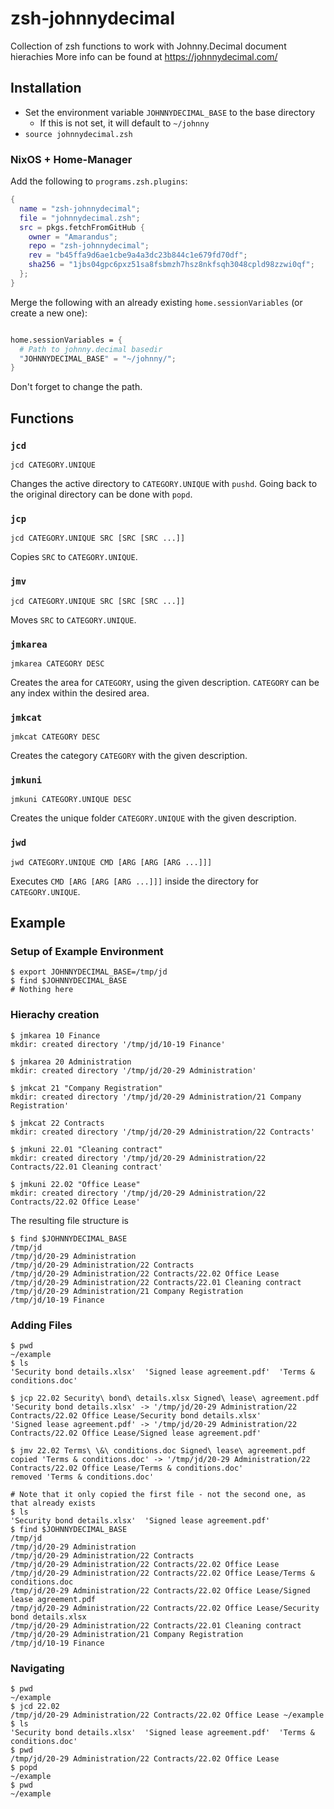 # zsh-johnnydecimal

Collection of zsh functions to work with Johnny.Decimal document hierachies
More info can be found at https://johnnydecimal.com/


## Installation

  * Set the environment variable `JOHNNYDECIMAL_BASE` to the base directory
	* If this is not set, it will default to `~/johnny`
  * `source johnnydecimal.zsh`

### NixOS + Home-Manager

Add the following to `programs.zsh.plugins`:

``` nix
{
  name = "zsh-johnnydecimal";
  file = "johnnydecimal.zsh";
  src = pkgs.fetchFromGitHub {
    owner = "Amarandus";
    repo = "zsh-johnnydecimal";
    rev = "b45ffa9d6ae1cbe9a4a3dc23b844c1e679fd70df";
    sha256 = "1jbs04gpc6pxz51sa8fsbmzh7hsz8nkfsqh3048cpld98zzwi0qf";
  };
}
```

Merge the following with an already existing `home.sessionVariables`
(or create a new one):

``` nix

home.sessionVariables = {
  # Path to johnny.decimal basedir
  "JOHNNYDECIMAL_BASE" = "~/johnny/";
}
```

Don't forget to change the path.

## Functions

### `jcd`

```
jcd CATEGORY.UNIQUE
```

Changes the active directory to `CATEGORY.UNIQUE` with `pushd`.
Going back to the original directory can be done with `popd`.

### `jcp`

```
jcd CATEGORY.UNIQUE SRC [SRC [SRC ...]]
```

Copies `SRC` to `CATEGORY.UNIQUE`.

### `jmv`

```
jcd CATEGORY.UNIQUE SRC [SRC [SRC ...]]
```

Moves `SRC` to `CATEGORY.UNIQUE`.

### `jmkarea`

```
jmkarea CATEGORY DESC
```

Creates the area for `CATEGORY`, using the given description.
`CATEGORY` can be any index within the desired area.

### `jmkcat`

```
jmkcat CATEGORY DESC
```

Creates the category `CATEGORY` with the given description.

### `jmkuni`

``` shell
jmkuni CATEGORY.UNIQUE DESC
```

Creates the unique folder `CATEGORY.UNIQUE` with the given description.

### `jwd`

``` shell
jwd CATEGORY.UNIQUE CMD [ARG [ARG [ARG ...]]]
```

Executes `CMD [ARG [ARG [ARG ...]]]` inside the directory for `CATEGORY.UNIQUE`.

## Example

### Setup of Example Environment
``` shell
$ export JOHNNYDECIMAL_BASE=/tmp/jd
$ find $JOHNNYDECIMAL_BASE
# Nothing here
```

### Hierachy creation

``` shell
$ jmkarea 10 Finance
mkdir: created directory '/tmp/jd/10-19 Finance'

$ jmkarea 20 Administration
mkdir: created directory '/tmp/jd/20-29 Administration'

$ jmkcat 21 "Company Registration"
mkdir: created directory '/tmp/jd/20-29 Administration/21 Company Registration'

$ jmkcat 22 Contracts
mkdir: created directory '/tmp/jd/20-29 Administration/22 Contracts'

$ jmkuni 22.01 "Cleaning contract"
mkdir: created directory '/tmp/jd/20-29 Administration/22 Contracts/22.01 Cleaning contract'

$ jmkuni 22.02 "Office Lease"
mkdir: created directory '/tmp/jd/20-29 Administration/22 Contracts/22.02 Office Lease'

```

The resulting file structure is

``` shell
$ find $JOHNNYDECIMAL_BASE
/tmp/jd
/tmp/jd/20-29 Administration
/tmp/jd/20-29 Administration/22 Contracts
/tmp/jd/20-29 Administration/22 Contracts/22.02 Office Lease
/tmp/jd/20-29 Administration/22 Contracts/22.01 Cleaning contract
/tmp/jd/20-29 Administration/21 Company Registration
/tmp/jd/10-19 Finance
```

### Adding Files

``` shell
$ pwd
~/example
$ ls
'Security bond details.xlsx'  'Signed lease agreement.pdf'  'Terms & conditions.doc'

$ jcp 22.02 Security\ bond\ details.xlsx Signed\ lease\ agreement.pdf
'Security bond details.xlsx' -> '/tmp/jd/20-29 Administration/22 Contracts/22.02 Office Lease/Security bond details.xlsx'
'Signed lease agreement.pdf' -> '/tmp/jd/20-29 Administration/22 Contracts/22.02 Office Lease/Signed lease agreement.pdf'

$ jmv 22.02 Terms\ \&\ conditions.doc Signed\ lease\ agreement.pdf
copied 'Terms & conditions.doc' -> '/tmp/jd/20-29 Administration/22 Contracts/22.02 Office Lease/Terms & conditions.doc'
removed 'Terms & conditions.doc'

# Note that it only copied the first file - not the second one, as that already exists
$ ls
'Security bond details.xlsx'  'Signed lease agreement.pdf'
$ find $JOHNNYDECIMAL_BASE
/tmp/jd
/tmp/jd/20-29 Administration
/tmp/jd/20-29 Administration/22 Contracts
/tmp/jd/20-29 Administration/22 Contracts/22.02 Office Lease
/tmp/jd/20-29 Administration/22 Contracts/22.02 Office Lease/Terms & conditions.doc
/tmp/jd/20-29 Administration/22 Contracts/22.02 Office Lease/Signed lease agreement.pdf
/tmp/jd/20-29 Administration/22 Contracts/22.02 Office Lease/Security bond details.xlsx
/tmp/jd/20-29 Administration/22 Contracts/22.01 Cleaning contract
/tmp/jd/20-29 Administration/21 Company Registration
/tmp/jd/10-19 Finance
```

### Navigating

``` shell
$ pwd
~/example
$ jcd 22.02
/tmp/jd/20-29 Administration/22 Contracts/22.02 Office Lease ~/example
$ ls
'Security bond details.xlsx'  'Signed lease agreement.pdf'  'Terms & conditions.doc'
$ pwd
/tmp/jd/20-29 Administration/22 Contracts/22.02 Office Lease
$ popd
~/example
$ pwd
~/example
```
